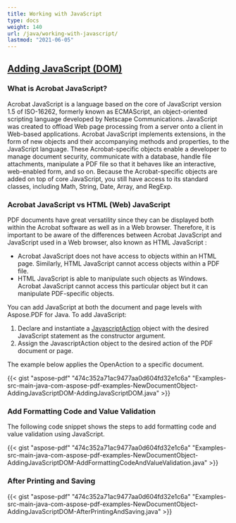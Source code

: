 ```yaml
---
title: Working with JavaScript
type: docs
weight: 140
url: /java/working-with-javascript/
lastmod: "2021-06-05"
---
```


## <ins>**Adding JavaScript (DOM)**
### **What is Acrobat JavaScript?**
Acrobat JavaScript is a language based on the core of JavaScript version 1.5 of ISO-16262, formerly known as ECMAScript, an object-oriented scripting language developed by Netscape Communications. JavaScript was created to offload Web page processing from a server onto a client in Web-based applications. Acrobat JavaScript implements extensions, in the form of new objects and their accompanying methods and properties, to the JavaScript language. These Acrobat-specific objects enable a developer to manage document security, communicate with a database, handle file attachments, manipulate a PDF file so that it behaves like an interactive, web-enabled form, and so on. Because the Acrobat-specific objects are added on top of core JavaScript, you still have access to its standard classes, including Math, String, Date, Array, and RegExp.
### **Acrobat JavaScript vs HTML (Web) JavaScript**
PDF documents have great versatility since they can be displayed both within the Acrobat software as well as in a Web browser. Therefore, it is important to be aware of the differences between Acrobat JavaScript and JavaScript used in a Web browser, also known as HTML JavaScript :

- Acrobat JavaScript does not have access to objects within an HTML page. Similarly, HTML JavaScript cannot access objects within a PDF file.
- HTML JavaScript is able to manipulate such objects as Windows. Acrobat JavaScript cannot access this particular object but it can manipulate PDF-specific objects.

You can add JavaScript at both the document and page levels with Aspose.PDF for Java. To add JavaScript:

1. Declare and instantiate a [JavascriptAction](https://apireference.aspose.com/java/pdf/com.aspose.pdf/JavascriptAction) object with the desired JavaScript statement as the constructor argument.
1. Assign the JavascriptAction object to the desired action of the PDF document or page.

The example below applies the OpenAction to a specific document.

{{< gist "aspose-pdf" "474c352a71ac9477aa0d604fd32e1c6a" "Examples-src-main-java-com-aspose-pdf-examples-NewDocumentObject-AddingJavaScriptDOM-AddingJavaScriptDOM.java" >}}
### **Add Formatting Code and Value Validation**
The following code snippet shows the steps to add formatting code and value validation using JavaScript.

{{< gist "aspose-pdf" "474c352a71ac9477aa0d604fd32e1c6a" "Examples-src-main-java-com-aspose-pdf-examples-NewDocumentObject-AddingJavaScriptDOM-AddFormattingCodeAndValueValidation.java" >}}
### **After Printing and Saving**
{{< gist "aspose-pdf" "474c352a71ac9477aa0d604fd32e1c6a" "Examples-src-main-java-com-aspose-pdf-examples-NewDocumentObject-AddingJavaScriptDOM-AfterPrintingAndSaving.java" >}}
